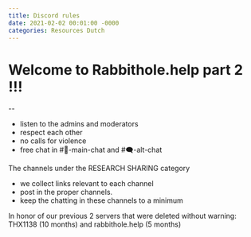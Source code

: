 ```yaml
---
title: Discord rules
date: 2021-02-02 00:01:00 -0000
categories: Resources Dutch
---
```


# Welcome to Rabbithole.help part 2 !!!
--

- listen to the admins and moderators
- respect each other
- no calls for violence
- free chat in #💬-main-chat and #🗨-alt-chat 

The channels under the RESEARCH SHARING category
- we collect links relevant to each channel
- post in the proper channels.
- keep the chatting in these channels to a minimum

In honor of our previous 2 servers that were deleted without warning:
THX1138 (10 months) and rabbithole.help (5 months) 
